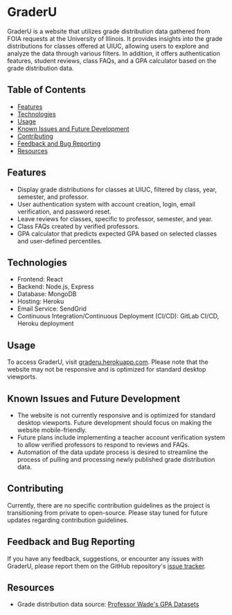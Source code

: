 # GraderU

GraderU is a website that utilizes grade distribution data gathered from FOIA requests at the University of Illinois. It provides insights into the grade distributions for classes offered at UIUC, allowing users to explore and analyze the data through various filters. In addition, it offers authentication features, student reviews, class FAQs, and a GPA calculator based on the grade distribution data.

## Table of Contents
- [Features](#features)
- [Technologies](#technologies)
- [Usage](#usage)
- [Known Issues and Future Development](#known-issues-and-future-development)
- [Contributing](#contributing)
- [Feedback and Bug Reporting](#feedback-and-bug-reporting)
- [Resources](#resources)

## Features

- Display grade distributions for classes at UIUC, filtered by class, year, semester, and professor.
- User authentication system with account creation, login, email verification, and password reset.
- Leave reviews for classes, specific to professor, semester, and year.
- Class FAQs created by verified professors.
- GPA calculator that predicts expected GPA based on selected classes and user-defined percentiles.

## Technologies

- Frontend: React
- Backend: Node.js, Express
- Database: MongoDB
- Hosting: Heroku
- Email Service: SendGrid
- Continuous Integration/Continuous Deployment (CI/CD): GitLab CI/CD, Heroku deployment

## Usage

To access GraderU, visit [graderu.herokuapp.com](https://graderu.herokuapp.com). Please note that the website may not be responsive and is optimized for standard desktop viewports.

## Known Issues and Future Development

- The website is not currently responsive and is optimized for standard desktop viewports. Future development should focus on making the website mobile-friendly.
- Future plans include implementing a teacher account verification system to allow verified professors to respond to reviews and FAQs.
- Automation of the data update process is desired to streamline the process of pulling and processing newly published grade distribution data.

## Contributing

Currently, there are no specific contribution guidelines as the project is transitioning from private to open-source. Please stay tuned for future updates regarding contribution guidelines.

## Feedback and Bug Reporting

If you have any feedback, suggestions, or encounter any issues with GraderU, please report them on the GitHub repository's [issue tracker](https://github.com/your-username/graderu/issues).

## Resources

- Grade distribution data source: [Professor Wade's GPA Datasets](https://github.com/wadefagen/datasets/tree/master/gpa)
